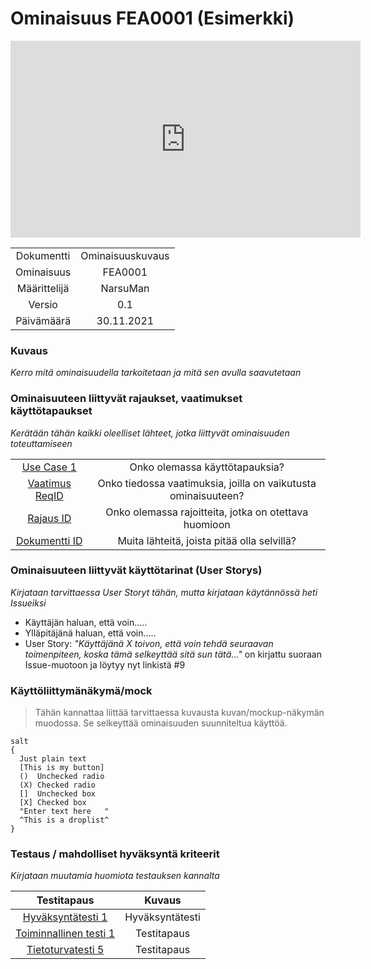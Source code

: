 # Ominaisuus FEA0001 (Esimerkki)

<iframe width="560" height="315" src="https://www.youtube.com/embed/BVMKuJ_3Exc" title="YouTube video player" frameborder="0" allow="accelerometer; autoplay; clipboard-write; encrypted-media; gyroscope; picture-in-picture" allowfullscreen></iframe>

| | |
|:-:|:-:|
| Dokumentti | Ominaisuuskuvaus |
| Ominaisuus | FEA0001 | 
| Määrittelijä | NarsuMan | 
| Versio | 0.1 |
| Päivämäärä | 30.11.2021 |

### Kuvaus

*Kerro mitä ominaisuudella tarkoitetaan ja mitä sen avulla saavutetaan*



### Ominaisuuteen liittyvät rajaukset, vaatimukset käyttötapaukset

*Kerätään tähän kaikki oleelliset lähteet, jotka liittyvät ominaisuuden toteuttamiseen*

| | |
|:-:|:-:|
| [Use Case 1](pohjat/pohja-kayttotapaus.md) | Onko olemassa käyttötapauksia? |
| [Vaatimus ReqID](pohjat/pohja-vaatimustaulukko.md) | Onko tiedossa vaatimuksia, joilla on vaikutusta ominaisuuteen? | 
| [Rajaus ID](pohjat/pohja-vaatimustaulukko.md) | Onko olemassa rajoitteita, jotka on otettava huomioon | 
| [Dokumentti ID]() | Muita lähteitä, joista pitää olla selvillä?  | 

### Ominaisuuteen liittyvät käyttötarinat (User Storys)

*Kirjataan tarvittaessa User Storyt tähän, mutta kirjataan käytännössä heti  Issueiksi*

* Käyttäjän haluan, että voin.....
* Ylläpitäjänä haluan, että voin.....
* User Story: *"Käyttäjänä X toivon, että voin tehdä seuraavan toimenpiteen, koska tämä selkeyttää sitä sun tätä..."* on kirjattu
suoraan Issue-muotoon ja löytyy nyt linkistä #9


### Käyttöliittymänäkymä/mock 

>Tähän kannattaa liittää tarvittaessa kuvausta kuvan/mockup-näkymän muodossa. 
Se selkeyttää ominaisuuden suunniteltua käyttöä.

```plantuml
salt
{
  Just plain text
  [This is my button]
  ()  Unchecked radio
  (X) Checked radio
  []  Unchecked box
  [X] Checked box
  "Enter text here   "
  ^This is a droplist^
}
```

### Testaus / mahdolliset hyväksyntä kriteerit 

*Kirjataan muutamia huomiota testauksen kannalta*


| Testitapaus  | Kuvaus  |
|:-: | :-:|
| [Hyväksyntätesti 1](pohjat/pohja-hyvaksyntatesti.md) | Hyväksyntätesti |
| [Toiminnallinen testi 1](pohjat/pohja-testitapaus.md) | Testitapaus |
| [Tietoturvatesti 5](pohjat/pohja-testitapaus.md)  | Testitapaus |





